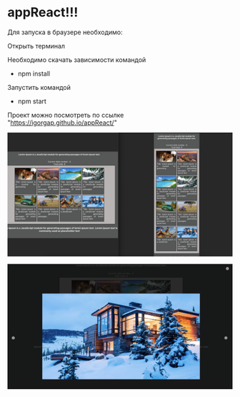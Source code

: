 # appReact!!!
Для запуска в браузере необходимо:

Открыть терминал

Необходимо скачать зависимости командой
- npm install

Запустить командой 
- npm start

Проект можно посмотреть по ссылке "https://igorgap.github.io/appReact/"
</p>
<img width="1440" alt="mainPage" src="./readme-img/1e.PNG">
<p>

</p>
<img width="1440" alt="mainPage" src="./readme-img/2e.PNG">
<p>


